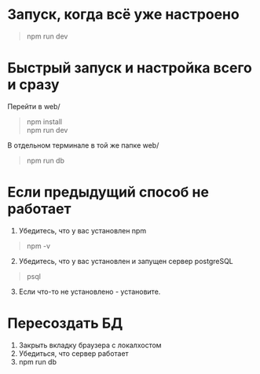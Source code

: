 # Запуск, когда всё уже настроено
> npm run dev
# Быстрый запуск и настройка всего и сразу
Перейти в web/
> npm install  
npm run dev

В отдельном терминале в той же папке web/
> npm run db
# Если предыдущий способ не работает
1. Убедитесь, что у вас установлен npm
> npm -v
2. Убедитесь, что у вас установлен и запущен сервер postgreSQL 
> psql
3. Если что-то не установлено - установите.

# Пересоздать БД
1. Закрыть вкладку браузера с локалхостом
2. Убедиться, что сервер работает
3. npm run db

